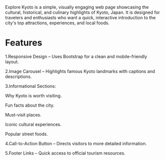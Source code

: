 Explore Kyoto is a simple, visually engaging web page showcasing the cultural, historical, and culinary highlights of Kyoto, Japan. It is designed for travelers and enthusiasts who want a quick, interactive introduction to the city's top attractions, experiences, and local foods.

# Features
1.Responsive Design – Uses Bootstrap for a clean and mobile-friendly layout.

2.Image Carousel – Highlights famous Kyoto landmarks with captions and descriptions.

3.Informational Sections:

Why Kyoto is worth visiting.

Fun facts about the city.

Must-visit places.

Iconic cultural experiences.

Popular street foods.

4.Call-to-Action Button – Directs visitors to more detailed information.

5.Footer Links – Quick access to official tourism resources.